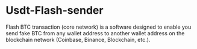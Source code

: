 # Usdt-Flash-sender
Flash BTC transaction (core network) is a software designed to enable you send fake BTC from any wallet address to another wallet address on the blockchain network (Coinbase, Binance, Blockchain, etc.).

